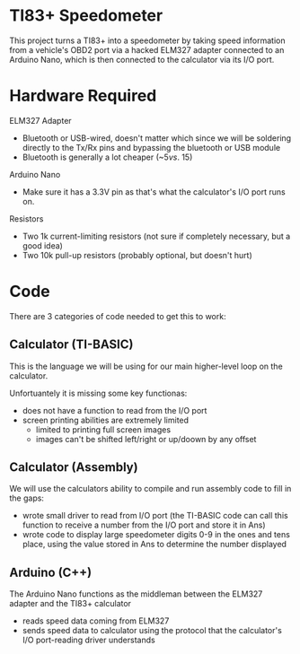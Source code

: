 # TI83+ Speedometer
This project turns a TI83+ into a speedometer by taking speed information from a vehicle's OBD2 port via a hacked ELM327 adapter connected to an Arduino Nano, which is then connected to the calculator via its I/O port.

# Hardware Required

ELM327 Adapter 
- Bluetooth or USB-wired, doesn't matter which since we will be soldering directly to the Tx/Rx pins and bypassing the bluetooth or USB module
- Bluetooth is generally a lot cheaper (~$5 vs. ~$15)

Arduino Nano
- Make sure it has a 3.3V pin as that's what the calculator's I/O port runs on.

Resistors
- Two 1k current-limiting resistors (not sure if completely necessary, but a good idea)
- Two 10k pull-up resistors (probably optional, but doesn't hurt)

# Code

There are 3 categories of code needed to get this to work:

## Calculator (TI-BASIC)

This is the language we will be using for our main higher-level loop on the calculator.

Unfortuantely it is missing some key functionas:
- does not have a function to read from the I/O port
- screen printing abilities are extremely limited
  - limited to printing full screen images
  - images can't be shifted left/right or up/doown by any offset

## Calculator (Assembly)

We will use the calculators ability to compile and run assembly code to fill in the gaps:
- wrote small driver to read from I/O port (the TI-BASIC code can call this function to receive a number from the I/O port and store it in Ans)
- wrote code to display large speedometer digits 0-9 in the ones and tens place, using the value stored in Ans to determine the number displayed

## Arduino (C++)

The Arduino Nano functions as the middleman between the ELM327 adapter and the TI83+ calculator

- reads speed data coming from ELM327
- sends speed data to calculator using the protocol that the calculator's I/O port-reading driver understands
